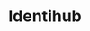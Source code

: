 ---
git: https://github.com/uracreative/identihub
logohandle: identihubco
sort: identihub
title: Identihub
twitter: https://x.com/identihub
website: https://www.identihub.co/
---